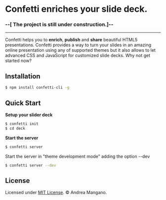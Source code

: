 # Confetti enriches your slide deck.
### --[ The project is still under construction.]--
---

Confetti helps you to **enrich**, **publish** and **share** beautiful HTML5 presentations.
Confetti provides a way to turn your slides in an amazing online presentation
using any of supported themes but it also allows to let advanced CSS and
JavaScript for customized slide decks. Why not get started now?

## Installation

``` bash
$ npm install confetti-cli -g
```

## Quick Start

**Setup your slider deck**

``` bash
$ confetti init
$ cd deck
```

**Start the server**

``` bash
$ confetti server
```

Start the server in "theme development mode" adding the option --dev

``` bash
$ confetti server --dev
```

## License

Licensed under [MIT License](LICENSE). © Andrea Mangano.
